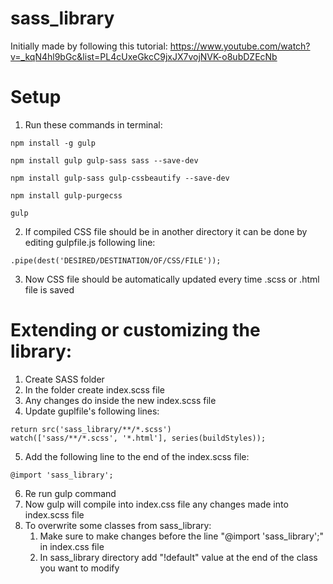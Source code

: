 # sass_library
Initially made by following this tutorial: https://www.youtube.com/watch?v=_kqN4hl9bGc&list=PL4cUxeGkcC9jxJX7vojNVK-o8ubDZEcNb

# Setup

1. Run these commands in terminal:

```
npm install -g gulp
```

```
npm install gulp gulp-sass sass --save-dev
```

```
npm install gulp-sass gulp-cssbeautify --save-dev
```

```
npm install gulp-purgecss
```

```
gulp
```

2. If compiled CSS file should be in another directory it can be done by editing gulpfile.js following line:
```
.pipe(dest('DESIRED/DESTINATION/OF/CSS/FILE'));

```

3. Now CSS file should be automatically updated every time .scss or .html file is saved

# Extending or customizing the library:
1. Create SASS folder
2. In the folder create index.scss file
3. Any changes do inside the new index.scss file
4. Update guplfile's following lines:
```
return src('sass_library/**/*.scss')
watch(['sass/**/*.scss', '*.html'], series(buildStyles));
```
5. Add the following line to the end of the index.scss file:
```
@import 'sass_library';
```
6. Re run gulp command
7. Now gulp will compile into index.css file any changes made into index.scss file
7. To overwrite some classes from sass_library:
    1. Make sure to make changes before  the line "@import 'sass_library';" in index.css file
    2. In sass_library directory add "!default" value at the end of the class you want to modify

